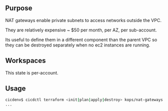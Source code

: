 ## Purpose
NAT gateways enable private subnets to access networks outside the VPC.

They are relatively expensive ~ $50 per month, per AZ, per sub-account.

Its useful to define them in a different component than the parent VPC so
they can be destroyed separately when no ec2 instances are running.

## Workspaces
This state is per-account.

## Usage
```bash
cicdenv$ cicdctl terraform <init|plan|apply|destroy> kops/nat-gateways:${WORKSPACE}
...
```
